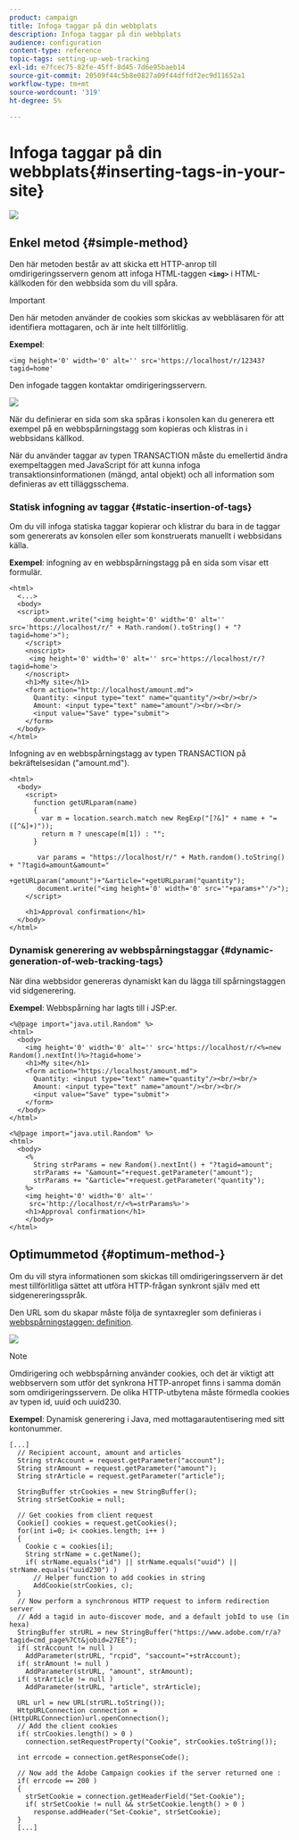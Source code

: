 ```yaml
---
product: campaign
title: Infoga taggar på din webbplats
description: Infoga taggar på din webbplats
audience: configuration
content-type: reference
topic-tags: setting-up-web-tracking
exl-id: e7fcec75-82fe-45ff-8d45-7d6e95baeb14
source-git-commit: 20509f44c5b8e0827a09f44dffdf2ec9d11652a1
workflow-type: tm+mt
source-wordcount: '319'
ht-degree: 5%

---
```


# Infoga taggar på din webbplats{#inserting-tags-in-your-site}

![](../../assets/v7-only.svg)

## Enkel metod {#simple-method}

Den här metoden består av att skicka ett HTTP-anrop till omdirigeringsservern genom att infoga HTML-taggen **`<img>`** i HTML-källkoden för den webbsida som du vill spåra.

>[!IMPORTANT]
>
>Den här metoden använder de cookies som skickas av webbläsaren för att identifiera mottagaren, och är inte helt tillförlitlig.

**Exempel**:

```
<img height='0' width='0' alt='' src='https://localhost/r/12343?tagid=home'
```

Den infogade taggen kontaktar omdirigeringsservern.

![](assets/d_ncs_integration_webtracking_structure2.png)

När du definierar en sida som ska spåras i konsolen kan du generera ett exempel på en webbspårningstagg som kopieras och klistras in i webbsidans källkod.

När du använder taggar av typen TRANSACTION måste du emellertid ändra exempeltaggen med JavaScript för att kunna infoga transaktionsinformationen (mängd, antal objekt) och all information som definieras av ett tilläggsschema.

### Statisk infogning av taggar {#static-insertion-of-tags}

Om du vill infoga statiska taggar kopierar och klistrar du bara in de taggar som genererats av konsolen eller som konstruerats manuellt i webbsidans källa.

**Exempel**: infogning av en webbspårningstagg på en sida som visar ett formulär.

```
<html>
  <...>
  <body>
  <script>
      document.write("<img height='0' width='0' alt='' src='https://localhost/r/" + Math.random().toString() + "?tagid=home'>");
    </script>
    <noscript>
     <img height='0' width='0' alt='' src='https://localhost/r/?tagid=home'>
    </noscript>
    <h1>My site</h1>
    <form action="http://localhost/amount.md">
      Quantity: <input type="text" name="quantity"/><br/><br/>
      Amount: <input type="text" name="amount"/><br/><br/>
      <input value="Save" type="submit">
    </form>
  </body>
</html>
```

Infogning av en webbspårningstagg av typen TRANSACTION på bekräftelsesidan (&quot;amount.md&quot;).

```
<html>
  <body>
    <script>
      function getURLparam(name) 
      {
        var m = location.search.match new RegExp("[?&]" + name + "=([^&]+)"));
        return m ? unescape(m[1]) : "";
      }
 
       var params = "https://localhost/r/" + Math.random().toString() + "?tagid=amount&amount="
                      +getURLparam("amount")+"&article="+getURLparam("quantity");
       document.write("<img height='0' width='0' src='"+params+"'/>");
    </script>

    <h1>Approval confirmation</h1>
  </body>
</html>
```

### Dynamisk generering av webbspårningstaggar {#dynamic-generation-of-web-tracking-tags}

När dina webbsidor genereras dynamiskt kan du lägga till spårningstaggen vid sidgenerering.

**Exempel**: Webbspårning har lagts till i JSP:er.

```
<%@page import="java.util.Random" %>
<html>
  <body>
    <img height='0' width='0' alt='' src='https://localhost/r/<%=new Random().nextInt()%>?tagid=home'>
    <h1>My site</h1>
    <form action="https://localhost/amount.md">
      Quantity: <input type="text" name="quantity"/><br/><br/>
      Amount: <input type="text" name="amount"/><br/><br/>
      <input value="Save" type="submit">
    </form>
  </body>
</html>
```

```
<%@page import="java.util.Random" %>
<html>
  <body>
    <%  
      String strParams = new Random().nextInt() + "?tagid=amount";
      strParams += "&amount="+request.getParameter("amount");
      strParams += "&article="+request.getParameter("quantity");
    %>
    <img height='0' width='0' alt=''
     src='http://localhost/r/<%=strParams%>'>
    <h1>Approval confirmation</h1>
    </body>
</html>
```

## Optimummetod {#optimum-method-}

Om du vill styra informationen som skickas till omdirigeringsservern är det mest tillförlitliga sättet att utföra HTTP-frågan synkront själv med ett sidgenereringsspråk.

Den URL som du skapar måste följa de syntaxregler som definieras i [webbspårningstaggen: definition](../../configuration/using/web-tracking-tag--definition.md).

![](assets/d_ncs_integration_webtracking_structure3.png)

>[!NOTE]
>
>Omdirigering och webbspårning använder cookies, och det är viktigt att webbservern som utför det synkrona HTTP-anropet finns i samma domän som omdirigeringsservern. De olika HTTP-utbytena måste förmedla cookies av typen id, uuid och uuid230.

**Exempel**: Dynamisk generering i Java, med mottagarautentisering med sitt kontonummer.

```
[...]
  // Recipient account, amount and articles
  String strAccount = request.getParameter("account");
  String strAmount = request.getParameter("amount");
  String strArticle = request.getParameter("article");

  StringBuffer strCookies = new StringBuffer();
  String strSetCookie = null;

  // Get cookies from client request
  Cookie[] cookies = request.getCookies();
  for(int i=0; i< cookies.length; i++ )
  {
    Cookie c = cookies[i];
    String strName = c.getName();
    if( strName.equals("id") || strName.equals("uuid") || strName.equals("uuid230") )
      // Helper function to add cookies in string
      AddCookie(strCookies, c);
  }
  // Now perform a synchronous HTTP request to inform redirection server
  // Add a tagid in auto-discover mode, and a default jobId to use (in hexa)
  StringBuffer strURL = new StringBuffer("https://www.adobe.com/r/a?tagid=cmd_page%7Ct&jobid=27EE");
  if( strAccount != null )
    AddParameter(strURL, "rcpid", "saccount="+strAccount);
  if( strAmount != null )
    AddParameter(strURL, "amount", strAmount);
  if( strArticle != null )
    AddParameter(strURL, "article", strArticle);
  
  URL url = new URL(strURL.toString());
  HttpURLConnection connection = (HttpURLConnection)url.openConnection();
  // Add the client cookies
  if( strCookies.length() > 0 )
    connection.setRequestProperty("Cookie", strCookies.toString());

  int errcode = connection.getResponseCode();

  // Now add the Adobe Campaign cookies if the server returned one :
  if( errcode == 200 )
  {
    strSetCookie = connection.getHeaderField("Set-Cookie");
    if( strSetCookie != null && strSetCookie.length() > 0 )
      response.addHeader("Set-Cookie", strSetCookie);
  }
  [...]
```
